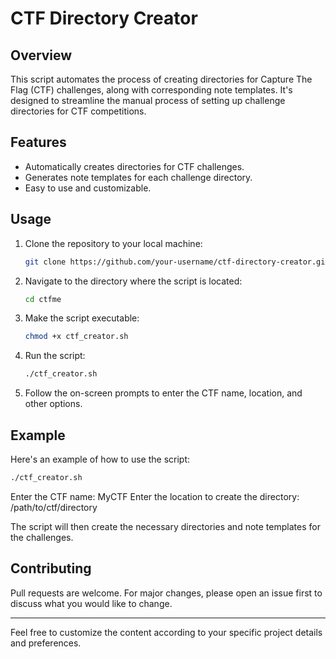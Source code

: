 # CTF Directory Creator

## Overview

This script automates the process of creating directories for Capture The Flag (CTF) challenges, along with corresponding note templates. It's designed to streamline the manual process of setting up challenge directories for CTF competitions.

## Features

- Automatically creates directories for CTF challenges.
- Generates note templates for each challenge directory.
- Easy to use and customizable.

## Usage

1. Clone the repository to your local machine:

   ```bash
   git clone https://github.com/your-username/ctf-directory-creator.git
   ```

2. Navigate to the directory where the script is located:

   ```bash
   cd ctfme
   ```

3. Make the script executable:

   ```bash
   chmod +x ctf_creator.sh
   ```

4. Run the script:

   ```bash
   ./ctf_creator.sh
   ```

5. Follow the on-screen prompts to enter the CTF name, location, and other options.

## Example

Here's an example of how to use the script:

```bash
./ctf_creator.sh
```

Enter the CTF name: MyCTF
Enter the location to create the directory: /path/to/ctf/directory

The script will then create the necessary directories and note templates for the challenges.

## Contributing

Pull requests are welcome. For major changes, please open an issue first to discuss what you would like to change.

---

Feel free to customize the content according to your specific project details and preferences.
